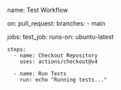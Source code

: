 name: Test Workflow

on:
  pull_request:
    branches:
      - main

jobs:
  test_job:
    runs-on: ubuntu-latest

    steps:
      - name: Checkout Repository
        uses: actions/checkout@v4

      - name: Run Tests
        run: echo "Running tests..."
